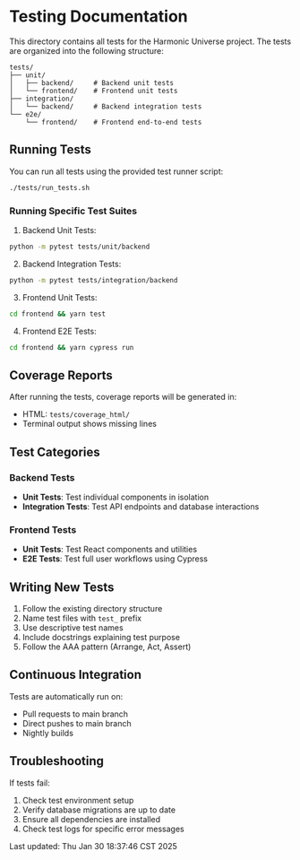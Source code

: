 # Testing Documentation

This directory contains all tests for the Harmonic Universe project. The tests are organized into the following structure:

```
tests/
├── unit/
│   ├── backend/     # Backend unit tests
│   └── frontend/    # Frontend unit tests
├── integration/
│   └── backend/     # Backend integration tests
└── e2e/
    └── frontend/    # Frontend end-to-end tests
```

## Running Tests

You can run all tests using the provided test runner script:

```bash
./tests/run_tests.sh
```

### Running Specific Test Suites

1. Backend Unit Tests:
```bash
python -m pytest tests/unit/backend
```

2. Backend Integration Tests:
```bash
python -m pytest tests/integration/backend
```

3. Frontend Unit Tests:
```bash
cd frontend && yarn test
```

4. Frontend E2E Tests:
```bash
cd frontend && yarn cypress run
```

## Coverage Reports

After running the tests, coverage reports will be generated in:
- HTML: `tests/coverage_html/`
- Terminal output shows missing lines

## Test Categories

### Backend Tests
- **Unit Tests**: Test individual components in isolation
- **Integration Tests**: Test API endpoints and database interactions

### Frontend Tests
- **Unit Tests**: Test React components and utilities
- **E2E Tests**: Test full user workflows using Cypress

## Writing New Tests

1. Follow the existing directory structure
2. Name test files with `test_` prefix
3. Use descriptive test names
4. Include docstrings explaining test purpose
5. Follow the AAA pattern (Arrange, Act, Assert)

## Continuous Integration

Tests are automatically run on:
- Pull requests to main branch
- Direct pushes to main branch
- Nightly builds

## Troubleshooting

If tests fail:
1. Check test environment setup
2. Verify database migrations are up to date
3. Ensure all dependencies are installed
4. Check test logs for specific error messages

Last updated: Thu Jan 30 18:37:46 CST 2025
